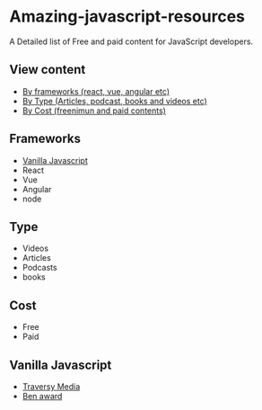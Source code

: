 # Amazing-javascript-resources

A Detailed list of Free and paid content for JavaScript developers.

## View content

- [By frameworks (react, vue, angular etc)](#frameworks)
- [By Type (Articles, podcast, books and videos etc)](#Type)
- [By Cost (freenimun and paid contents)](#Cost)

## Frameworks

- [Vanilla Javascript](#Vanilla-Javascript)
- React
- Vue
- Angular
- node

## Type

- Videos
- Articles
- Podcasts
- books

## Cost

- Free
- Paid

## Vanilla Javascript

- [Traversy Media](https://)
- [Ben award](https://)

#

